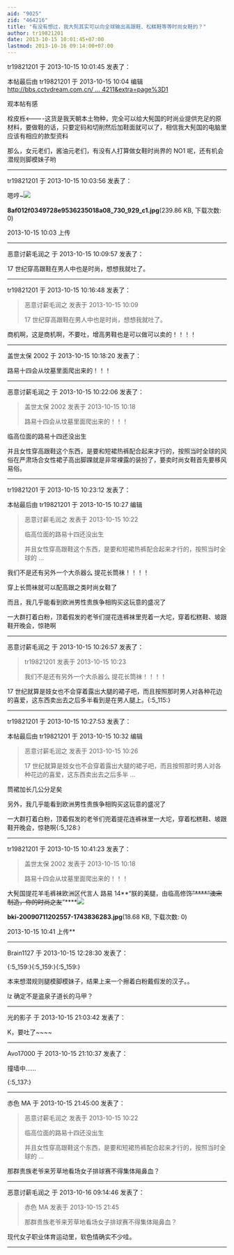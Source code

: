 ```yaml
---
aid: "9025"
zid: "464216"
title: "有没有想过，我大髡其实可以向全球输出高跟鞋、松糕鞋等等时尚女鞋的？"
author: tr19821201
date: 2013-10-15 10:01:45+07:00
lastmod: 2013-10-16 09:14:00+07:00
---
```


tr19821201 于 2013-10-15 10:01:45 发表了：

本帖最后由 tr19821201 于 2013-10-15 10:04 编辑 [http://bbs.cctvdream.com.cn/ ... 4211&extra=page%3D1](http://bbs.cctvdream.com.cn/forum.php?mod=viewthread&tid=464211&extra=page%3D1)

观本帖有感

栓皮栎<----这货是我天朝本土物种，完全可以给大髡国的时尚业提供充足的原材料，要做鞋的话，只要定码和切削然后加鞋面就可以了，相信我大髡国的电脑里应该有相应的款型资料

那么，女元老们，酱油元老们，有没有人打算做女鞋时尚界的 NO1 呢，还有机会潜规则脚模妹子哟

---

tr19821201 于 2013-10-15 10:03:56 发表了：

嗯哼~![](/9025/100352x2f9ecoo30zc26q0.jpg)

**8af012f0349728e9536235018a08_730_929_c1.jpg**(239.86 KB, 下载次数: 0)

2013-10-15 10:03 上传

---

恶意讨薪毛润之 于 2013-10-15 10:09:57 发表了：

17 世纪穿高跟鞋在男人中也是时尚，想想我就吐了。

---

tr19821201 于 2013-10-15 10:16:48 发表了：

> 恶意讨薪毛润之 发表于 2013-10-15 10:09
>
> 17 世纪穿高跟鞋在男人中也是时尚，想想我就吐了。

商机啊，这是商机啊，不要吐，增高男鞋也是可以做可以卖的！！！！

---

盖世太保 2002 于 2013-10-15 10:18:20 发表了：

路易十四会从坟墓里面爬出来的！！！

---

恶意讨薪毛润之 于 2013-10-15 10:22:06 发表了：

> 盖世太保 2002 发表于 2013-10-15 10:18
>
> 路易十四会从坟墓里面爬出来的！！！

临高位面的路易十四还没出生

并且女性穿高跟鞋这个东西，是要和短裙热裤配合起来才行的，按照当时全球的风俗在严肃场合女性裙子高出脚踝就是非常裸露的装扮了，要卖时尚女鞋首先要移风易俗。

---

tr19821201 于 2013-10-15 10:23:12 发表了：

本帖最后由 tr19821201 于 2013-10-15 10:27 编辑

> 恶意讨薪毛润之 发表于 2013-10-15 10:22
>
> 临高位面的路易十四还没出生
>
> 并且女性穿高跟鞋这个东西，是要和短裙热裤配合起来才行的，按照当时全球的 ...

我们不是还有另外一个大杀器么 提花长筒袜！！！！

穿上长筒袜就可以配高跟之类时尚女鞋了

而且，我几乎能看到欧洲男性贵族争相购买这玩意的盛况了

一大群打着白粉，顶着假发的老爷们提花连裤袜里兜着一大坨，穿着松糕鞋、坡跟鞋开晚会，惊艳啊

---

恶意讨薪毛润之 于 2013-10-15 10:26:57 发表了：

> tr19821201 发表于 2013-10-15 10:23
>
> 我们不是还有另外一个大杀器么 提花长筒袜！！！！

17 世纪就算是妓女也不会穿着露出大腿的裙子吧，而且按照那时男人对各种花边的喜爱，这东西卖出去之后多半看到是在男人腿上。{:5_115:}

---

tr19821201 于 2013-10-15 10:27:53 发表了：

本帖最后由 tr19821201 于 2013-10-15 10:32 编辑

> 恶意讨薪毛润之 发表于 2013-10-15 10:26
>
> 17 世纪就算是妓女也不会穿着露出大腿的裙子吧，而且按照那时男人对各种花边的喜爱，这东西卖出去之后多半 ...

筒裙加长几公分足矣

另外，我几乎能看到欧洲男性贵族争相购买这玩意的盛况了

一大群打着白粉，顶着假发的老爷们兜着提花连裤袜里一大坨，穿着松糕鞋、坡跟鞋开晚会，惊艳啊{:5_128:}

---

tr19821201 于 2013-10-15 10:41:23 发表了：

> 盖世太保 2002 发表于 2013-10-15 10:18
>
> 路易十四会从坟墓里面爬出来的！！！

大髡国提花羊毛裤袜欧洲区代言人 路易 14**“朕的美腿，由临高修饰~~~~”\*\***“澳宋制造，你的时尚之友~~~~”\*\*\*\*![](/9025/104118ccreolfo6fcz6a9l.jpg)

**bki-20090711202557-1743836283.jpg**(18.68 KB, 下载次数: 0)

2013-10-15 10:41 上传\*\*

---

Brain1127 于 2013-10-15 12:28:30 发表了：

{:5_159:}{:5_159:}{:5_159:}

本来想潜规则腿模脚模妹子，结果上来一个擦着白粉戴假发的汉子。。

lz 确定不是盗泉子道长的马甲？

---

光的影子 于 2013-10-15 21:03:42 发表了：

K，要吐了~~~~

---

Avo17000 于 2013-10-15 21:10:37 发表了：

撞墙中……

{:5_137:}

---

赤色 MA 于 2013-10-15 21:45:00 发表了：

> 恶意讨薪毛润之 发表于 2013-10-15 10:22
>
> 临高位面的路易十四还没出生
>
> 并且女性穿高跟鞋这个东西，是要和短裙热裤配合起来才行的，按照当时全球的 ...

那群贵族老爷来芳草地看场女子排球赛不得集体飚鼻血？

---

恶意讨薪毛润之 于 2013-10-16 09:14:46 发表了：

> 赤色 MA 发表于 2013-10-15 21:45
>
> 那群贵族老爷来芳草地看场女子排球赛不得集体飚鼻血？

现代女子职业体育运动里，软色情确实不少哇。

---

